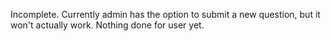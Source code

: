 Incomplete.
Currently admin has the option to submit a new question,
but it won't actually work.
Nothing done for user yet.